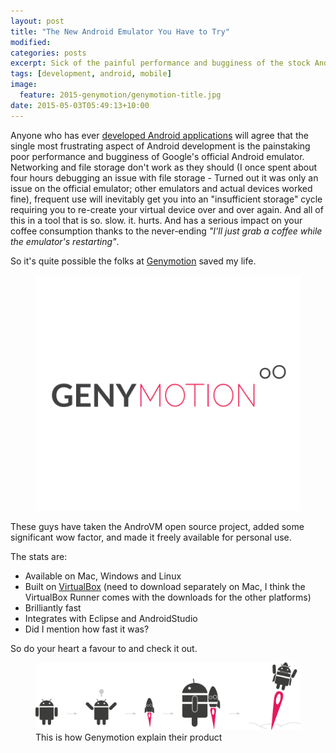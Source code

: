 ```yaml
---
layout: post
title: "The New Android Emulator You Have to Try"
modified:
categories: posts
excerpt: Sick of the painful performance and bugginess of the stock Android emulator? Complain no more!
tags: [development, android, mobile]
image:
  feature: 2015-genymotion/genymotion-title.jpg
date: 2015-05-03T05:49:13+10:00
---
```

Anyone who has ever [developed Android applications](http://developer.android.com) will agree that the single most frustrating aspect of Android development is the painstaking poor performance and bugginess of Google's official Android emulator. Networking and file storage don't work as they should (I once spent about four hours debugging an issue with file storage - Turned out it was only an issue on the official emulator; other emulators and actual devices worked fine), frequent use will inevitably get you into an "insufficient storage" cycle requiring you to re-create your virtual device over and over again. And all of this in a tool that is so. slow. it. hurts. And has a serious impact on your coffee consumption thanks to the never-ending *"I'll just grab a coffee while the emulator's restarting"*.

So it's quite possible the folks at [Genymotion](http://www.genymotion.com) saved my life.

<figure>
	<img class="centered-image" src="/images/2015-genymotion/logo.png" alt="Genymotion Logo" />
</figure>

These guys have taken the AndroVM open source project, added some significant wow factor, and made it freely available for personal use.

The stats are:

* Available on Mac, Windows and Linux
* Built on [VirtualBox](http://www.virtualbox.org) (need to download separately on Mac, I think the VirtualBox Runner comes with the downloads for the other platforms)
* Brilliantly fast
* Integrates with Eclipse and AndroidStudio
* Did I mention how fast it was?

So do your heart a favour to and check it out.

<figure>
	<img alt="Genymotion comic" src="/images/2015-genymotion/comic.png" />
	<figcaption>This is how Genymotion explain their product</figcaption>
</figure>
